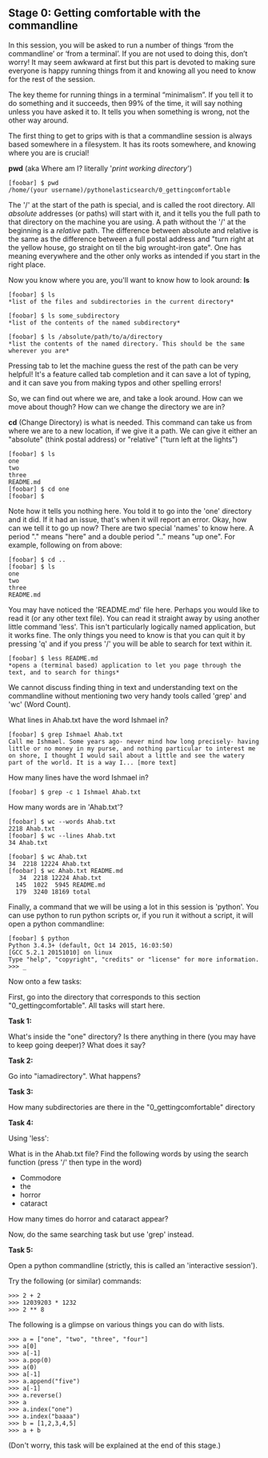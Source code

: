 Stage 0: Getting comfortable with the commandline
-------------------------------------------------

In this session, you will be asked to run a number of things ‘from the commandline’ or ‘from a terminal’. If you are not used to doing this, don’t worry! It may seem awkward at first but this part is devoted to making sure everyone is happy running things from it and knowing all you need to know for the rest of the session.

The key theme for running things in a terminal “minimalism”. If you tell it to do something and it succeeds, then 99% of the time, it will say nothing unless you have asked it to. It tells you when something is wrong, not the other way around.

The first thing to get to grips with is that a commandline session is always based somewhere in a filesystem. It has its roots somewhere, and knowing where you are is crucial! 

**pwd** (aka Where am I? literally '*print working directory*')

    [foobar] $ pwd
    /home/(your username)/pythonelasticsearch/0_gettingcomfortable

The '/' at the start of the path is special, and is called the root directory. All *absolute* addresses (or paths) will start with it, and it tells you the full path to that directory on the machine you are using. A path without the '/' at the beginning is a *relative* path. The difference between absolute and relative is the same as the difference between a full postal address and "turn right at the yellow house, go straight on til the big wrought-iron gate". One has meaning everywhere and the other only works as intended if you start in the right place.

Now you know where you are, you'll want to know how to look around: **ls**

	[foobar] $ ls
	*list of the files and subdirectories in the current directory*
	
	[foobar] $ ls some_subdirectory
	*list of the contents of the named subdirectory*
	
	[foobar] $ ls /absolute/path/to/a/directory
	*list the contents of the named directory. This should be the same wherever you are*

Pressing tab to let the machine guess the rest of the path can be very helpful! It's a feature called tab completion and it can save a lot of typing, and it can save you from making typos and other spelling errors!

So, we can find out where we are, and take a look around. How can we move about though? How can we change the directory we are in? 

**cd** (Change Directory) is what is needed. This command can take us from where we are to a new location, if we give it a path. We can give it either an "absolute" (think postal address) or "relative" ("turn left at the lights")

    [foobar] $ ls
    one
    two
    three
    README.md
    [foobar] $ cd one
    [foobar] $

Note how it tells you nothing here. You told it to go into the 'one' directory and it did. If it had an issue, that's when it will report an error. Okay, how can we tell it to go up now? There are two special 'names' to know here. A period "." means "here" and a double period ".." means "up one". For example, following on from above:

	[foobar] $ cd ..
	[foobar] $ ls
	one
	two
	three
	README.md

You may have noticed the 'README.md' file here. Perhaps you would like to read it (or any other text file). You can read it straight away by using another little command 'less'. This isn't particularly logically named application, but it works fine. The only things you need to know is that you can quit it by pressing 'q' and if you press '/' you will be able to search for text within it.

	[foobar] $ less README.md
	*opens a (terminal based) application to let you page through the text, and to search for things*

We cannot discuss finding thing in text and understanding text on the commandline without mentioning two very handy tools called 'grep' and 'wc' (Word Count).

What lines in Ahab.txt have the word Ishmael in?

	[foobar] $ grep Ishmael Ahab.txt 
	Call me Ishmael. Some years ago- never mind how long precisely- having little or no money in my purse, and nothing particular to interest me on shore, I thought I would sail about a little and see the watery part of the world. It is a way I... [more text]

How many lines have the word Ishmael in?

	[foobar] $ grep -c 1 Ishmael Ahab.txt

How many words are in 'Ahab.txt'?

	[foobar] $ wc --words Ahab.txt
	2218 Ahab.txt
	[foobar] $ wc --lines Ahab.txt
	34 Ahab.txt

	[foobar] $ wc Ahab.txt
	34  2218 12224 Ahab.txt
	[foobar] $ wc Ahab.txt README.md
	   34  2218 12224 Ahab.txt
	  145  1022  5945 README.md
	  179  3240 18169 total

Finally, a command that we will be using a lot in this session is 'python'. You can use python to run python scripts or, if you run it without a script, it will open a python commandline:

	[foobar] $ python
	Python 3.4.3+ (default, Oct 14 2015, 16:03:50)
	[GCC 5.2.1 20151010] on linux
	Type "help", "copyright", "credits" or "license" for more information.
	>>> _

Now onto a few tasks:

First, go into the directory that corresponds to this section "0_gettingcomfortable". All tasks will start here.

**Task 1:**

What's inside the "one" directory?
Is there anything in there (you may have to keep going deeper)? 
What does it say?

**Task 2:**

Go into "iamadirectory". What happens?

**Task 3:**

How many subdirectories are there in the "0_gettingcomfortable" directory

**Task 4:**

Using 'less':

What is in the Ahab.txt file?
Find the following words by using the search function (press '/' then type in the word)

 - Commodore
 - the
 - horror
 - cataract

How many times do horror and cataract appear?

Now, do the same searching task but use 'grep' instead.


**Task 5:**

Open a python commandline (strictly, this is called an 'interactive session').

Try the following (or similar) commands:

    >>> 2 + 2
    >>> 12039203 * 1232
    >>> 2 ** 8

The following is a glimpse on various things you can do with lists.

    >>> a = ["one", "two", "three", "four"]
    >>> a[0]
    >>> a[-1]
    >>> a.pop(0)
    >>> a(0)
    >>> a[-1]
    >>> a.append("five")
    >>> a[-1]
    >>> a.reverse()
    >>> a
    >>> a.index("one")
    >>> a.index("baaaa")
    >>> b = [1,2,3,4,5]
    >>> a + b

(Don't worry, this task will be explained at the end of this stage.)
